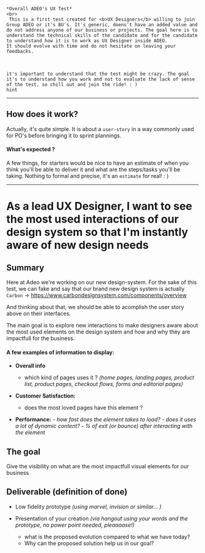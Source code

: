 ```hint
*Overall ADEO's UX Test*
<br>
 This is a first test created for <b>UX Designers</b> willing to join Group ADEO or it's BU's. It's generic, doens't have an added value and do not address anyone of our business or projects. The goal here is to understand the technical skills of the candidate and for the candidate to understand how it is to work as UX Designer inside ADEO.
It should evolve with time and do not hesitate on leaving your feedbacks.  
```

<br>

```hint
it's important to understand that the test might be crazy. The goal it's to understand how you work and not to evaluate the lack of sense of the test, so chill out and join the ride! : )
hint
```
------------------------------------------------------------------------------
## How does it work?
Actually, it's quite simple. It is about a `user-story` in a way commonly used for PO's before bringing it to sprint plannings. 

#### What's expected ?
A few things, for starters would be nice to have an estimate of when you think you'll be able to deliver it and what are the steps/tasks you'll be taking. Nothing to formal and precise, it's an `estimate` for real! : )

------------------------------------------------------------------------------
# As a lead UX Designer, I want to see the most used interactions of our design system so that I'm instantly aware of new design needs


## Summary
Here at Adeo we're working on our new design-system. For the sake of this test, we can fake and say that our brand new design system is actually `Carbon` -> https://www.carbondesignsystem.com/components/overview

And thinking about that, we should be able to acomplish the user story above on their interfaces.

The main goal is to explore new interactions to make designers aware about the most used elements on the design system and how and why they are impactfull for the business.

#### A few examples of information to display: 

- <b>Overall info</b>
	- which kind of pages uses it ?
	_(home pages, landing pages, product list, product pages, checkout flows, forms and editorial pages)_

- <b>Customer Satisfaction:</b>
	- does the most loved pages have this element ?

- <b>Performance:</b>
	_- how fast does the element takes to load?_
	_- does it uses a lot of dynamic content?_
	_- % of exit (or bounce) after interacting with the element_

## The goal
Give the visibility on what are the most impactfull visual elements for our business

## Deliverable (definition of done)
- Low fidelity prototype
	_(using marvel, invision or similar... )_

- Presentation of your creation
	_(via hangout using your words and the prototype, no power point needed, pleaaaase!)_
	- what is the proposed evolution compared to what we have today?
	- Why can the proposed solution help us in our goal?